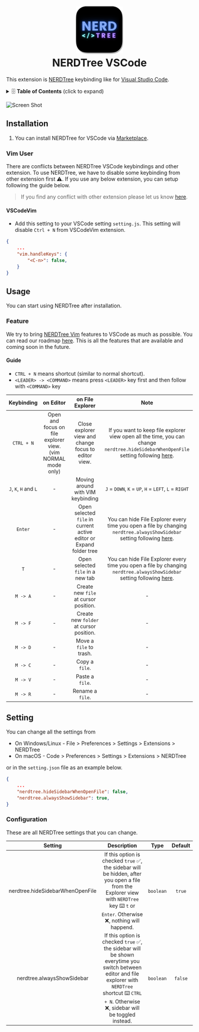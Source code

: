 <h1 align="center"><img src="https://raw.githubusercontent.com/61130061/NERDTree/master/docs/icon.png" height="128"><br>NERDTree VSCode</h1>

This extension is [NERDTree](https://github.com/preservim/nerdtree) keybinding like for [Visual Studio Code](https://code.visualstudio.com).

<details>
	<summary>🗄 <strong>Table of Contents</strong> (click to expand)</summary>

- [Installation](#installation)
	- [Vim User](#vim-user)
- [Usage](#usage)
- [Setting](#setting)
	- [Configuration](#configuration)
- [Roadmap](https://github.com/61130061/NERDTree/blob/master/ROADMAP.md)

</details>

![Screen Shot](https://github.com/61130061/NERDTree/blob/master/docs/screen-rec.gif?raw=true)

## Installation

1. You can install NERDTree for VSCode via [Marketplace](https://marketplace.visualstudio.com/items?itemName=Llam4u.nerdtree).

### Vim User

There are conflicts between NERDTree VSCode keybindings and other extension.
To use NERDTree, we have to disable some keybinding from other extension first ⚠️.
If you use any below extension, you can setup following the guide below.

 > If you find any conflict with other extension please let us know [here](https://github.com/61130061/NERDTree/issues).

#### VSCodeVim
- Add this setting to your VSCode setting `setting.js`. 
This setting will disable `Ctrl + N` from VSCodeVim extension.

```json
{
	...
	"vim.handleKeys": {
		"<C-n>": false,
	}
}
```


## Usage

You can start using NERDTree after installation.

### Feature 

We try to bring [NERDTree Vim](https://github.com/preservim/nerdtree) features to VSCode as much as possible.
You can read our roadmap [here](https://github.com/61130061/NERDTree/blob/master/ROADMAP.md).
This is all the features that are available and coming soon in the future.

#### Guide
- `CTRL + N` means shortcut (similar to normal shortcut).
- `<LEADER> -> <COMMAND>` means press `<LEADER>` key first and then follow with `<COMMAND>` key

| **Keybinding** | **on Editor** | **on File Explorer** | Note |
|:---:|:---:|:---:|:---:|
| `CTRL + N` | Open and focus on file explorer view. (vim NORMAL mode only) | Close explorer view and change focus to editor view. | If you want to keep file explorer view open all the time, you can change `nerdtree.hideSidebarWhenOpenFile` setting following [here](#configuration). |
| `J`, `K`, `H` and `L` | - | Moving around with VIM keybinding | `J` = `DOWN`, `K` = `UP`, `H` = `LEFT`, `L` = `RIGHT` |
| `Enter` | - | Open selected `file` in current active editor or Expand folder tree | You can hide File Explorer every time you open a file by changing `nerdtree.alwaysShowSidebar` setting following [here](#configuration). |
| `T` | - | Open selected `file` in a new tab | You can hide File Explorer every time you open a file by changing `nerdtree.alwaysShowSidebar` setting following [here](#configuration). |
| `M -> A` | - | Create new `file` at cursor position. | - |
| `M -> F` | - | Create new `folder` at cursor position. | - |
| `M -> D` | - | Move a `file` to trash. | - |
| `M -> C` | - | Copy a `file`. | - |
| `M -> V` | - | Paste a `file`. | - |
| `M -> R` | - | Rename a `file`. | - |


## Setting

You can change all the settings from 

- On Windows/Linux - File > Preferences > Settings > Extensions > NERDTree
- On macOS - Code > Preferences > Settings > Extensions > NERDTree

or in the `setting.json` file as an example below.

```json
{
	...
	"nerdtree.hideSidebarWhenOpenFile": false,
	"nerdtree.alwaysShowSidebar": true,
}
```

### Configuration

These are all NERDTree settings that you can change.

| **Setting** | **Description** | **Type** | **Default** |
|:---:|:---:|:---:|:---:|
| nerdtree.hideSidebarWhenOpenFile | If this option is checked `true` ✅, the sidebar will be hidden, after you open a file from the Explorer view with `NERDTree` key ⌨️ `t` or `Enter`. Otherwise ❌, nothing will happend. | `boolean` | `true` |
| nerdtree.alwaysShowSidebar | If this option is checked `true` ✅, the sidebar will be shown everytime you switch between editor and file explorer with `NERDTree` shortcut ⌨️ `CTRL + N`. Otherwise ❌, sidebar will be toggled instead.  | `boolean` | `false` |
